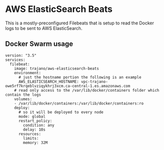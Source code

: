 AWS ElasticSearch Beats
=======================
This is a mostly-preconfigured Filebeats that is setup to read the Docker logs to be sent to AWS ElasticSearch.

## Docker Swarm usage

    version: "3.5"
    services:
      filebeat:
        image: trajano/aws-elasticsearch-beats
        environment:
          # just the hostname portion the following is an example
          AWS_ELASTICSEARCH_HOSTNAME: vpc-trajano-owe5rf7krqeblvziqykhrj3xcm.ca-central-1.es.amazonaws.com
        # read only access to the /var/lib/docker/containers folder which contain the logs
        volumes:
        - /var/lib/docker/containers:/var/lib/docker/containers:ro
        deploy:
          # so it will be deployed to every node
          mode: global
          restart_policy:
            condition: any
            delay: 10s
          resources:
            limits:
            memory: 32M  
